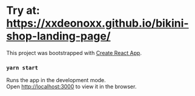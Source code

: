 # Try at: https://xxdeonoxx.github.io/bikini-shop-landing-page/


This project was bootstrapped with [Create React App](https://github.com/facebook/create-react-app).

### `yarn start`

Runs the app in the development mode.<br />
Open [http://localhost:3000](http://localhost:3000) to view it in the browser.
